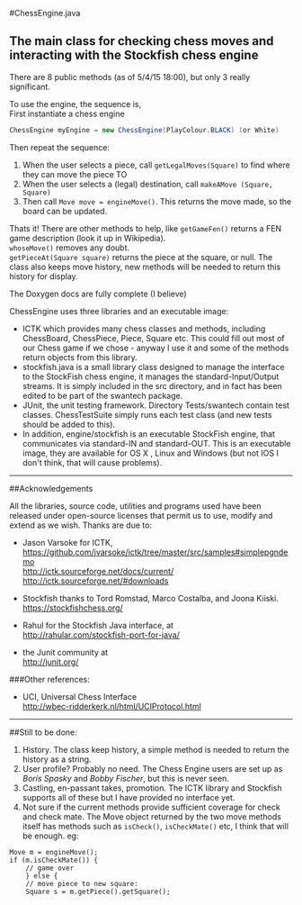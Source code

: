 #ChessEngine.java

## The main class for checking chess moves and interacting with the Stockfish chess engine

There are 8 public methods (as of 5/4/15 18:00), but only 3 really significant.

To use the engine, the sequence is,   
First instantiate a chess engine  
```java
ChessEngine myEngine = new ChessEngine(PlayColour.BLACK) (or White)
```
Then repeat the sequence: 
 
1. When the user selects a piece, call ```getLegalMoves(Square)``` to find where they can move the piece TO
1. When the user selects a (legal) destination, call ```makeAMove (Square, Square)```
1. Then call ```Move move = engineMove()```. This returns the move made, so the board can be updated. 

Thats it! There are other methods to help, like ```getGameFen()``` returns a FEN game description (look it up in Wikipedia).  
 ```whoseMove()``` removes any doubt.    
```getPieceAt(Square square)``` returns the piece at the square, or null. The class also keeps move history, new methods will be needed to return  this history for display. 

The Doxygen docs are fully complete (I believe)

ChessEngine uses three libraries and an executable image:
 
* ICTK which provides many chess classes and methods, including ChessBoard, ChessPiece, Piece, Square etc. This could fill out most of our Chess game if we chose - anyway I use it and some of the methods return objects from this library.
* stockfish.java is a small library class designed to manage the interface to the StockFish chess engine, it manages the standard-Input/Output streams. It is simply included in the src directory, and in fact has been edited to be part of the swantech package.
* JUnit, the unit testing framework. Directory Tests/swantech contain test classes. ChessTestSuite simply runs each test class (and new tests should be added to this).
* In addition, engine/stockfish is an executable StockFish engine, that communicates via standard-IN and standard-OUT. This is an executable image, they are available for OS X , Linux and Windows (but not IOS I don't think, that will cause problems).

---

##Acknowledgements

All the libraries, source code, utilities and programs used have been released under open-source licenses that permit us to use, modify and extend as we wish. Thanks are due to:

* Jason Varsoke for ICTK, https://github.com/jvarsoke/ictk/tree/master/src/samples#simplepgndemo  
http://ictk.sourceforge.net/docs/current/  
http://ictk.sourceforge.net/#downloads

* Stockfish thanks to Tord Romstad, Marco Costalba, and Joona Kiiski.
https://stockfishchess.org/

* Rahul for the Stockfish Java interface, at   
http://rahular.com/stockfish-port-for-java/

* the Junit community at   
http://junit.org/

###Other references:
* UCI, Universal Chess Interface  
http://wbec-ridderkerk.nl/html/UCIProtocol.html

---

##Still to be done:
1. History. The class keep history, a simple method is needed to return the history as a string.
1. User profile? Probably no need. The Chess Engine users are set up as *Boris Spasky* and *Bobby Fischer*, but this is never seen. 
1. Castling, en-passant takes, promotion. The ICTK library and Stockfish supports all of these but I have provided no interface yet. 
1. Not sure if the current methods provide sufficient coverage for  check and check mate. The Move object returned by the two move methods itself has methods such as ```isCheck()```, ```isCheckMate()``` etc, I think that will be enough. eg:  

```
Move m = engineMove();
if (m.isCheckMate()) {
	// game over
	} else {
	// move piece to new square:
	Square s = m.getPiece().getSquare();
```

